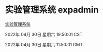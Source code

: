 # 实验管理系统 expadmin
[实验管理系统](http://59.174.25.66:56808/expadmin-782313d2-e1b1-4ea7-932e-3a55e6a1a4d0/)

2022年 04月 30日 星期六 19:50:01 CST

2022年 04月 30日 星期六 11:50:01 GMT
